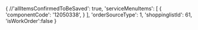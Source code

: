 {
                //'allItemsConfirmedToBeSaved': true,
                'serviceMenuItems': [
                    {
                        'componentCode': '12050338',
                    }
                ],
                'orderSourceType': 1,
                'shoppinglistId': 61,
                'isWorkOrder':false
            }
